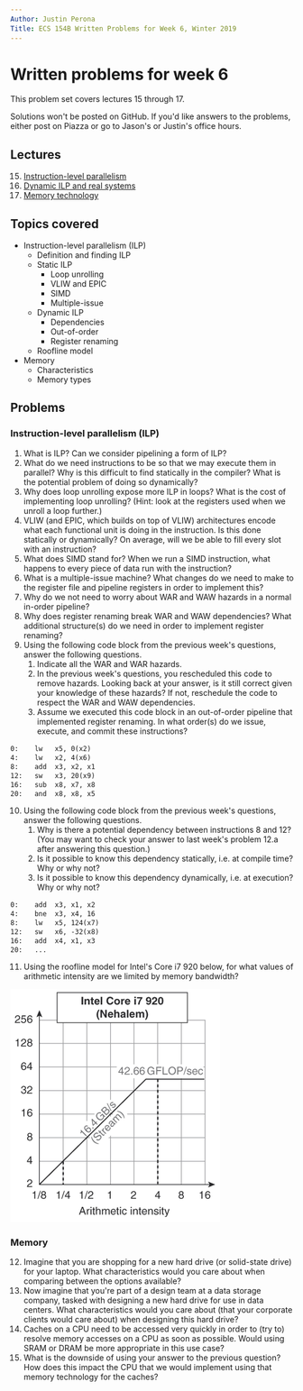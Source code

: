 ```yaml
---
Author: Justin Perona
Title: ECS 154B Written Problems for Week 6, Winter 2019
---
```


# Written problems for week 6

This problem set covers lectures 15 through 17.

Solutions won't be posted on GitHub.
If you'd like answers to the problems, either post on Piazza or go to Jason's or Justin's office hours.

## Lectures

15. [Instruction-level parallelism](https://github.com/jlpteaching/ECS154B/blob/master/lecture%20notes/02-11-Lecture-15.pdf)
16. [Dynamic ILP and real systems](https://github.com/jlpteaching/ECS154B/blob/master/lecture%20notes/02-13-Lecture-16.pdf)
17. [Memory technology](https://github.com/jlpteaching/ECS154B/blob/master/lecture%20notes/02-15-Lecture-17.pdf)

## Topics covered

* Instruction-level parallelism (ILP)
    * Definition and finding ILP
    * Static ILP
        * Loop unrolling
        * VLIW and EPIC
        * SIMD
        * Multiple-issue
    * Dynamic ILP
        * Dependencies
        * Out-of-order
        * Register renaming
    * Roofline model
* Memory
    * Characteristics
    * Memory types

## Problems

### Instruction-level parallelism (ILP)

1. What is ILP? Can we consider pipelining a form of ILP?
2. What do we need instructions to be so that we may execute them in parallel? Why is this difficult to find statically in the compiler? What is the potential problem of doing so dynamically?
3. Why does loop unrolling expose more ILP in loops? What is the cost of implementing loop unrolling? (Hint: look at the registers used when we unroll a loop further.)
4. VLIW (and EPIC, which builds on top of VLIW) architectures encode what each functional unit is doing in the instruction. Is this done statically or dynamically? On average, will we be able to fill every slot with an instruction?
5. What does SIMD stand for? When we run a SIMD instruction, what happens to every piece of data run with the instruction?
6. What is a multiple-issue machine? What changes do we need to make to the register file and pipeline registers in order to implement this?
7. Why do we not need to worry about WAR and WAW hazards in a normal in-order pipeline?
8. Why does register renaming break WAR and WAW dependencies? What additional structure(s) do we need in order to implement register renaming?
9. Using the following code block from the previous week's questions, answer the following questions.
    1. Indicate all the WAR and WAR hazards.
    2. In the previous week's questions, you rescheduled this code to remove hazards. Looking back at your answer, is it still correct given your knowledge of these hazards? If not, reschedule the code to respect the WAR and WAW dependencies.
    3. Assume we executed this code block in an out-of-order pipeline that implemented register renaming. In what order(s) do we issue, execute, and commit these instructions?

```
0:    lw   x5, 0(x2)
4:    lw   x2, 4(x6)
8:    add  x3, x2, x1
12:   sw   x3, 20(x9)
16:   sub  x8, x7, x8
20:   and  x8, x8, x5
```

10. Using the following code block from the previous week's questions, answer the following questions.
    1. Why is there a potential dependency between instructions 8 and 12? (You may want to check your answer to last week's problem 12.a after answering this question.)
    2. Is it possible to know this dependency statically, i.e. at compile time? Why or why not?
    3. Is it possible to know this dependency dynamically, i.e. at execution? Why or why not?

```
0:    add  x3, x1, x2
4:    bne  x3, x4, 16
8:    lw   x5, 124(x7)
12:   sw   x6, -32(x8)
16:   add  x4, x1, x3
20:   ...
```

11. Using the roofline model for Intel's Core i7 920 below, for what values of arithmetic intensity are we limited by memory bandwidth?

![Roofline model for problem 9.](./graphics/roofline.png)

### Memory

12. Imagine that you are shopping for a new hard drive (or solid-state drive) for your laptop. What characteristics would you care about when comparing between the options available?
13. Now imagine that you're part of a design team at a data storage company, tasked with designing a new hard drive for use in data centers. What characteristics would you care about (that your corporate clients would care about) when designing this hard drive?
14. Caches on a CPU need to be accessed very quickly in order to (try to) resolve memory accesses on a CPU as soon as possible. Would using SRAM or DRAM be more appropriate in this use case?
15. What is the downside of using your answer to the previous question? How does this impact the CPU that we would implement using that memory technology for the caches?
